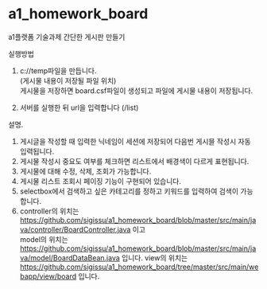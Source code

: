 # a1_homework_board
a1플랫폼 기술과제
간단한 게시판 만들기

실행방법  
1. c://temp파일을 만듭니다.  
      (게시물 내용이 저장될 파일 위치)  
      게시물을 저장하면 board.csf파일이 생성되고 파일에 게시물 내용이 저장됩니다.
  
2. 서버를 실행한 뒤 url을 입력합니다 (/list)  



설명.  
 1. 게시글을 작성할 때 입력한 닉네임이 세션에 저장되어 다음번 게시믈 작성시 자동 입력됩니다.  
 2. 게시물 작성시 중요도 여부를 체크하면 리스트에서 배경색이 다르게 표현됩니다.  
 3. 게시물에 대해 수정, 삭제, 조회가 가능합니다.  
 4. 게시물 리스트 조회시 페이징 기능이 구현되어 있습니다.  
 5. selectbox에서 검색하고 싶은 카테고리를 정하고 키워드를 입력하여 검색이 가능합니다.  
 6. controller의 위치는 https://github.com/sigissu/a1_homework_board/blob/master/src/main/java/controller/BoardController.java 이고  
    model의 위치는 https://github.com/sigissu/a1_homework_board/blob/master/src/main/java/model/BoardDataBean.java 입니다.
    view의 위치는 https://github.com/sigissu/a1_homework_board/tree/master/src/main/webapp/view/board 입니다.  
    
